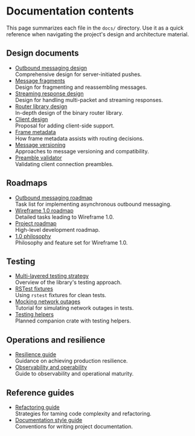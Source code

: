 # Documentation contents

This page summarizes each file in the `docs/` directory.
Use it as a quick reference when navigating the project's design and
architecture material.

## Design documents

- [Outbound messaging design](asynchronous-outbound-messaging-design.md)  
  Comprehensive design for server-initiated pushes.
- [Message fragments](generic-message-fragmentation-and-re-assembly-design.md)  
  Design for fragmenting and reassembling messages.
- [Streaming response design](multi-packet-and-streaming-responses-design.md)  
  Design for handling multi-packet and streaming responses.
- [Router library design](rust-binary-router-library-design.md)  
  In-depth design of the binary router library.
- [Client design](wireframe-client-design.md)  
  Proposal for adding client-side support.
- [Frame metadata](frame-metadata.md)  
  How frame metadata assists with routing decisions.
- [Message versioning](message-versioning.md)  
  Approaches to message versioning and compatibility.
- [Preamble validator](preamble-validator.md)  
  Validating client connection preambles.

## Roadmaps

- [Outbound messaging roadmap](asynchronous-outbound-messaging-roadmap.md)  
  Task list for implementing asynchronous outbound messaging.
- [Wireframe 1.0 roadmap](wireframe-1-0-detailed-development-roadmap.md)  
  Detailed tasks leading to Wireframe 1.0.
- [Project roadmap](roadmap.md)  
  High-level development roadmap.
- [1.0 philosophy](the-road-to-wireframe-1-0-feature-set-philosophy-and-capability-maturity.md)  
  Philosophy and feature set for Wireframe 1.0.

## Testing

- [Multi-layered testing strategy](multi-layered-testing-strategy.md)  
  Overview of the library's testing approach.
- [RSTest fixtures](rust-testing-with-rstest-fixtures.md)  
  Using `rstest` fixtures for clean tests.
- [Mocking network outages](mocking-network-outages-in-rust.md)  
  Tutorial for simulating network outages in tests.
- [Testing helpers](wireframe-testing-crate.md)  
  Planned companion crate with testing helpers.

## Operations and resilience

- [Resilience guide](hardening-wireframe-a-guide-to-production-resilience.md)  
  Guidance on achieving production resilience.
- [Observability and operability](observability-operability-and-maturity.md)  
  Guide to observability and operational maturity.

## Reference guides

- [Refactoring guide](complexity-antipatterns-and-refactoring-strategies.md)  
  Strategies for taming code complexity and refactoring.
- [Documentation style guide](documentation-style-guide.md)  
  Conventions for writing project documentation.

